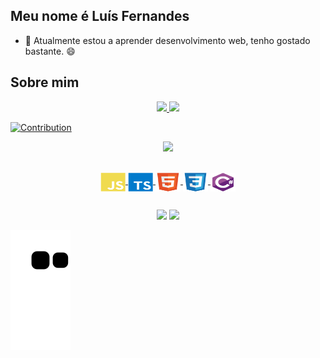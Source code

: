 ## Meu nome é Luís Fernandes


- 🌱 Atualmente estou a aprender desenvolvimento web, tenho gostado bastante. :smile:


## Sobre mim
<!--"200em"-->
<div align="center">
  <a href="https://github.com/Luisfernandes664">
  <img height="180em" src="https://github-readme-stats.vercel.app/api?username=Luisfernandes664&show_icons=true&theme=dracula&include_all_commits=true&count_private=true"/>
  <img height="180em" src="https://github-readme-stats.vercel.app/api/top-langs/?username=Luisfernandes664&layout=compact&langs_count=8&theme=dracula"/>
</div>

![Contribution](https://activity-graph.herokuapp.com/graph?username=LuisFernandes664&theme=dracula&hide_border=true&area=true)

<p align="center">
  <img src="https://github-profile-trophy.vercel.app/?username=LuisFernandes664&theme=dracula&row=2&no-bg=true&column=3&margin-w=15&margin-h=15" />
</p>


<div align=center><br>
  <img align="center" alt="Luis-Js" height="30" width="40" src="https://raw.githubusercontent.com/devicons/devicon/master/icons/javascript/javascript-plain.svg">
  <img align="center" alt="Luis-Ts" height="30" width="40" src="https://raw.githubusercontent.com/devicons/devicon/master/icons/typescript/typescript-plain.svg">
  <img align="center" alt="Luis-HTML" height="30" width="40" src="https://raw.githubusercontent.com/devicons/devicon/master/icons/html5/html5-original.svg">
  <img align="center" alt="Luis-CSS" height="30" width="40" src="https://raw.githubusercontent.com/devicons/devicon/master/icons/css3/css3-original.svg">
  <img align="center" alt="Luis-Csharp" height="30" width="40" src="https://raw.githubusercontent.com/devicons/devicon/master/icons/csharp/csharp-original.svg">
</div>

 ##
  
  <div align=center>
  <a href = "mailto: Luisfernandesa664@gmail.com"><img src="https://img.shields.io/badge/-Gmail-%23EA4335?style=for-the-badge&logo=gmail&logoColor=white" target="_blank"></a>
  <a href="https://www.instagram.com/luis_fernandes664/" target="_blank"><img src="https://img.shields.io/badge/-Instagram-%23E4405F?style=for-the-badge&logo=instagram&logoColor=white" target="_blank"></a>
</div>

![Snake animation](https://github.com/LuisFernandes664/LuisFernandes664/blob/output/github-contribution-grid-snake.svg)

